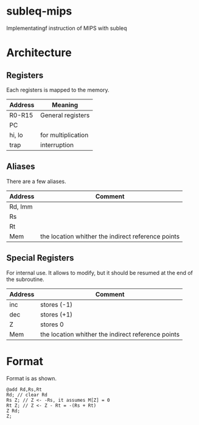 # subleq-mips
Implementatingf instruction of MIPS with subleq

# Architecture
## Registers
Each registers is mapped to the memory.

| Address | Meaning |
|---------|---------|
| R0-R15 | General registers |
| PC | |
| hi, lo | for multiplication |
| trap | interruption |

## Aliases
There are a few aliases.

| Address | Comment |
|---------|---------|
| Rd, Imm | |
| Rs | |
| Rt | |
| Mem | the location whither the indirect reference points |

## Special Registers
For internal use.
It allows to modify, but it should be resumed at the end of the subroutine.

| Address | Comment |
|---------|---------|
| inc | stores (-1) |
| dec | stores (+1) |
| Z | stores 0 |
| Mem | the location whither the indirect reference points |

# Format
Format is as shown.

```
@add Rd,Rs,Rt
Rd; // clear Rd
Rs Z; // Z <- -Rs, it assumes M[Z] = 0
Rt Z; // Z <- Z - Rt = -(Rs + Rt)
Z Rd;
Z;
```
